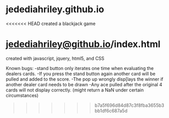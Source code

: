 # jedediahriley.github.io

<<<<<<< HEAD
created a blackjack game

jedediahriley@github.io/index.html
=======

created with javascript, jquery, html5, and CSS


Known bugs:
-stand button only iterates one time when evaluating the dealers cards. 
-If you press the stand button again another card will be pulled and added to the score. 
-The pop up wrongly disp[lays the winner if another dealer card needs to be drawn
-Any ace pulled after the original 4 cards will not display correctly. (might return a NaN under certain circumstances)


>>>>>>> b7a5f696d84d87c3f8fba3655b3bb1df6c687a5d
